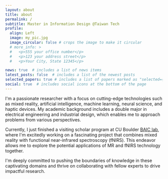 ```yaml
---
layout: about
title: about
permalink: /
subtitle: Master in Information Design @Taiwan Tech
profile:
  align: Left
  image: my_pic.jpg
  image_circular: false # crops the image to make it circular
  # more_info: >
  #   <p>555 your office number</p>
  #   <p>123 your address street</p>
  #   <p>Your City, State 12345</p>

news: true  # includes a list of news items
latest_posts: false  # includes a list of the newest posts
selected_papers: true # includes a list of papers marked as "selected={true}"
social: true  # includes social icons at the bottom of the page
---
```


I'm a passionate researcher with a focus on cutting-edge technologies such as mixed reality, artificial intelligence, machine learning, neural science, and haptic devices. My academic background includes a double major in electrical engineering and industrial design, which enables me to approach problems from various perspectives.

Currently, I just finished a visiting scholar program at CU Boulder [BAIC lab](https://baic.center/), where I'm excitedly working on a fascinating project that combines mixed reality with functional near-infrared spectroscopy (fNIRS). This endeavor allows me to explore the potential applications of MR and fNIRS technology together.

I'm deeply committed to pushing the boundaries of knowledge in these captivating domains and thrive on collaborating with fellow experts to drive impactful research.

<!-- Write your biography here. Tell the world about yourself. Link to your favorite [subreddit](http://reddit.com). You can put a picture in, too. The code is already in, just name your picture `prof_pic.jpg` and put it in the `img/` folder.

Put your address / P.O. box / other info right below your picture. You can also disable any of these elements by editing `profile` property of the YAML header of your `_pages/about.md`. Edit `_bibliography/papers.bib` and Jekyll will render your [publications page](/al-folio/publications/) automatically.

Link to your social media connections, too. This theme is set up to use [Font Awesome icons](http://fortawesome.github.io/Font-Awesome/) and [Academicons](https://jpswalsh.github.io/academicons/), like the ones below. Add your Facebook, Twitter, LinkedIn, Google Scholar, or just disable all of them. -->